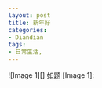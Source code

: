 ```yaml
---
layout: post
title: 新年好
categories:
- Diandian
tags:
- 日常生活, 
---
```

!\[Image 1\]\[\] 如题 \[Image 1\]: